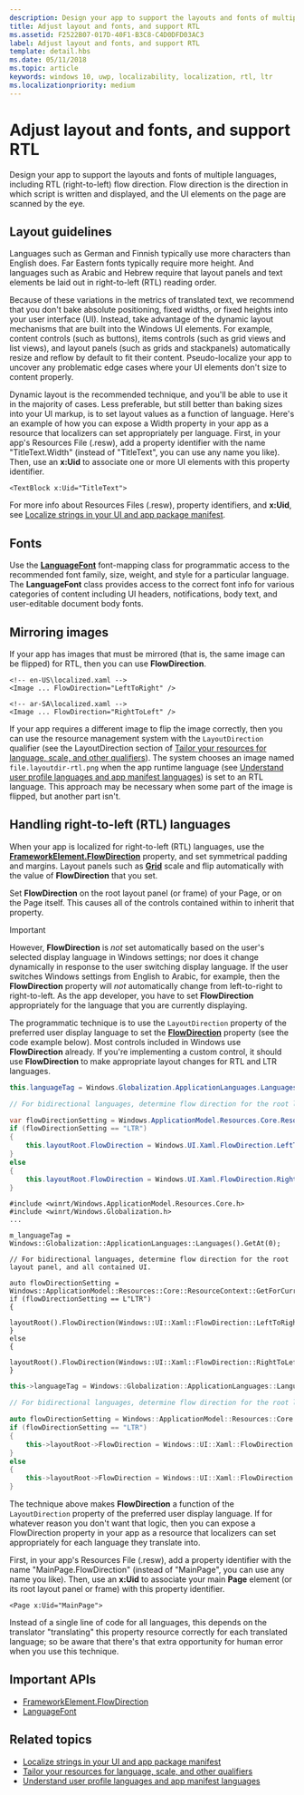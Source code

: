 ```yaml
---
description: Design your app to support the layouts and fonts of multiple languages, including RTL (right-to-left) flow direction.
title: Adjust layout and fonts, and support RTL
ms.assetid: F2522B07-017D-40F1-B3C8-C4D0DFD03AC3
label: Adjust layout and fonts, and support RTL
template: detail.hbs
ms.date: 05/11/2018
ms.topic: article
keywords: windows 10, uwp, localizability, localization, rtl, ltr
ms.localizationpriority: medium
---
```

# Adjust layout and fonts, and support RTL
Design your app to support the layouts and fonts of multiple languages, including RTL (right-to-left) flow direction. Flow direction is the direction in which script is written and displayed, and the UI elements on the page are scanned by the eye.

## Layout guidelines
Languages such as German and Finnish typically use more characters than English does. Far Eastern fonts typically require more height. And languages such as Arabic and Hebrew require that layout panels and text elements be laid out in right-to-left (RTL) reading order.

Because of these variations in the metrics of translated text, we recommend that you don't bake absolute positioning, fixed widths, or fixed heights into your user interface (UI). Instead, take advantage of the dynamic layout mechanisms that are built into the Windows UI elements. For example, content controls (such as buttons), items controls (such as grid views and list views), and layout panels (such as grids and stackpanels) automatically resize and reflow by default to fit their content. Pseudo-localize your app to uncover any problematic edge cases where your UI elements don't size to content properly.

Dynamic layout is the recommended technique, and you'll be able to use it in the majority of cases. Less preferable, but still better than baking sizes into your UI markup, is to set layout values as a function of language. Here's an example of how you can expose a Width property in your app as a resource that localizers can set appropriately per language. First, in your app's Resources File (.resw), add a property identifier with the name "TitleText.Width" (instead of "TitleText", you can use any name you like). Then, use an **x:Uid** to associate one or more UI elements with this property identifier.

```xaml
<TextBlock x:Uid="TitleText">
```

For more info about Resources Files (.resw), property identifiers, and **x:Uid**, see [Localize strings in your UI and app package manifest](../../app-resources/localize-strings-ui-manifest.md).

## Fonts
Use the [**LanguageFont**](/uwp/api/Windows.Globalization.Fonts.LanguageFont?branch=live) font-mapping class for programmatic access to the recommended font family, size, weight, and style for a particular language. The **LanguageFont** class provides access to the correct font info for various categories of content including UI headers, notifications, body text, and user-editable document body fonts.

## Mirroring images
If your app has images that must be mirrored (that is, the same image can be flipped) for RTL, then you can use **FlowDirection**.

```xaml
<!-- en-US\localized.xaml -->
<Image ... FlowDirection="LeftToRight" />

<!-- ar-SA\localized.xaml -->
<Image ... FlowDirection="RightToLeft" />
```

If your app requires a different image to flip the image correctly, then you can use the resource management system with the `LayoutDirection` qualifier (see the LayoutDirection section of [Tailor your resources for language, scale, and other qualifiers](../../app-resources/tailor-resources-lang-scale-contrast.md#layoutdirection)). The system chooses an image named `file.layoutdir-rtl.png` when the app runtime language (see [Understand user profile languages and app manifest languages](manage-language-and-region.md)) is set to an RTL language. This approach may be necessary when some part of the image is flipped, but another part isn't.

## Handling right-to-left (RTL) languages
When your app is localized for right-to-left (RTL) languages, use the [**FrameworkElement.FlowDirection**](/uwp/api/Windows.UI.Xaml.FrameworkElement.FlowDirection) property, and set symmetrical padding and margins. Layout panels such as [**Grid**](/uwp/api/Windows.UI.Xaml.Controls.Grid?branch=live) scale and flip automatically with the value of **FlowDirection** that you set.

Set **FlowDirection** on the root layout panel (or frame) of your Page, or on the Page itself. This causes all of the controls contained within to inherit that property.

> [!IMPORTANT]
> However, **FlowDirection** is *not* set automatically based on the user's selected display language in Windows settings; nor does it change dynamically in response to the user switching display language. If the user switches Windows settings from English to Arabic, for example, then the **FlowDirection** property will *not* automatically change from left-to-right to right-to-left. As the app developer, you have to set **FlowDirection** appropriately for the language that you are currently displaying.

The programmatic technique is to use the `LayoutDirection` property of the preferred user display language to set the [**FlowDirection**](/uwp/api/Windows.UI.Xaml.FrameworkElement.FlowDirection) property (see the code example below). Most controls included in Windows use **FlowDirection** already. If you're implementing a custom control, it should use **FlowDirection** to make appropriate layout changes for RTL and LTR languages.

```csharp    
this.languageTag = Windows.Globalization.ApplicationLanguages.Languages[0];

// For bidirectional languages, determine flow direction for the root layout panel, and all contained UI.

var flowDirectionSetting = Windows.ApplicationModel.Resources.Core.ResourceContext.GetForCurrentView().QualifierValues["LayoutDirection"];
if (flowDirectionSetting == "LTR")
{
    this.layoutRoot.FlowDirection = Windows.UI.Xaml.FlowDirection.LeftToRight;
}
else
{
    this.layoutRoot.FlowDirection = Windows.UI.Xaml.FlowDirection.RightToLeft;
}
```

```cppwinrt
#include <winrt/Windows.ApplicationModel.Resources.Core.h>
#include <winrt/Windows.Globalization.h>
...

m_languageTag = Windows::Globalization::ApplicationLanguages::Languages().GetAt(0);

// For bidirectional languages, determine flow direction for the root layout panel, and all contained UI.

auto flowDirectionSetting = Windows::ApplicationModel::Resources::Core::ResourceContext::GetForCurrentView().QualifierValues().Lookup(L"LayoutDirection");
if (flowDirectionSetting == L"LTR")
{
    layoutRoot().FlowDirection(Windows::UI::Xaml::FlowDirection::LeftToRight);
}
else
{
    layoutRoot().FlowDirection(Windows::UI::Xaml::FlowDirection::RightToLeft);
}
```

```cpp
this->languageTag = Windows::Globalization::ApplicationLanguages::Languages->GetAt(0);

// For bidirectional languages, determine flow direction for the root layout panel, and all contained UI.

auto flowDirectionSetting = Windows::ApplicationModel::Resources::Core::ResourceContext::GetForCurrentView()->QualifierValues->Lookup("LayoutDirection");
if (flowDirectionSetting == "LTR")
{
    this->layoutRoot->FlowDirection = Windows::UI::Xaml::FlowDirection::LeftToRight;
}
else
{
    this->layoutRoot->FlowDirection = Windows::UI::Xaml::FlowDirection::RightToLeft;
}
```

The technique above makes **FlowDirection** a function of the `LayoutDirection` property of the preferred user display language. If for whatever reason you don't want that logic, then you can expose a FlowDirection property in your app as a resource that localizers can set appropriately for each language they translate into.

First, in your app's Resources File (.resw), add a property identifier with the name "MainPage.FlowDirection" (instead of "MainPage", you can use any name you like). Then, use an **x:Uid** to associate your main **Page** element (or its root layout panel or frame) with this property identifier.

```xaml
<Page x:Uid="MainPage">
```

Instead of a single line of code for all languages, this depends on the translator "translating" this property resource correctly for each translated language; so be aware that there's that extra opportunity for human error when you use this technique.

## Important APIs
* [FrameworkElement.FlowDirection](/uwp/api/Windows.UI.Xaml.FrameworkElement.FlowDirection)
* [LanguageFont](/uwp/api/Windows.Globalization.Fonts.LanguageFont?branch=live)

## Related topics
* [Localize strings in your UI and app package manifest](../../app-resources/localize-strings-ui-manifest.md)
* [Tailor your resources for language, scale, and other qualifiers](../../app-resources/tailor-resources-lang-scale-contrast.md)
* [Understand user profile languages and app manifest languages](manage-language-and-region.md)
